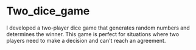 # Two_dice_game

I developed a two-player dice game that generates random numbers and determines the winner. This game is perfect for situations where two players need to make a decision and can't reach an agreement.
